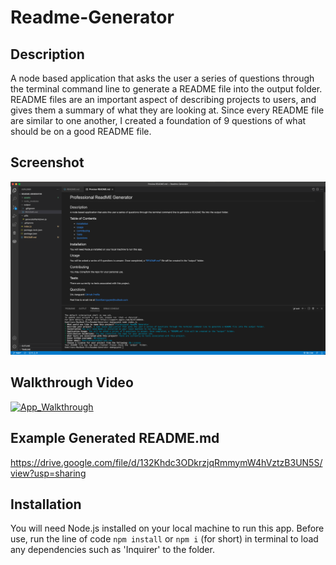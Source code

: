 # Readme-Generator

## Description
A node based application that asks the user a series of questions through the terminal command line to generate a README file into the output folder.
README files are an important aspect of describing projects to users, and gives them a summary of what they are looking at.
Since every README file are similar to one another, I created a foundation of 9 questions of what should be on a good README file.

## Screenshot
![Example_readme](assets/Example_Readme.png)

## Walkthrough Video
[![App_Walkthrough]({assets/Example_Readme.png})]({assets/Walkthrough.mp4} "App Walkthrough")


## Example Generated README.md
https://drive.google.com/file/d/132Khdc3ODkrzjqRmmymW4hVztzB3UN5S/view?usp=sharing

## Installation
You will need Node.js installed on your local machine to run this app.
Before use, run the line of code `npm install` or `npm i` (for short) in terminal to load any dependencies such as 'Inquirer' to the folder.
